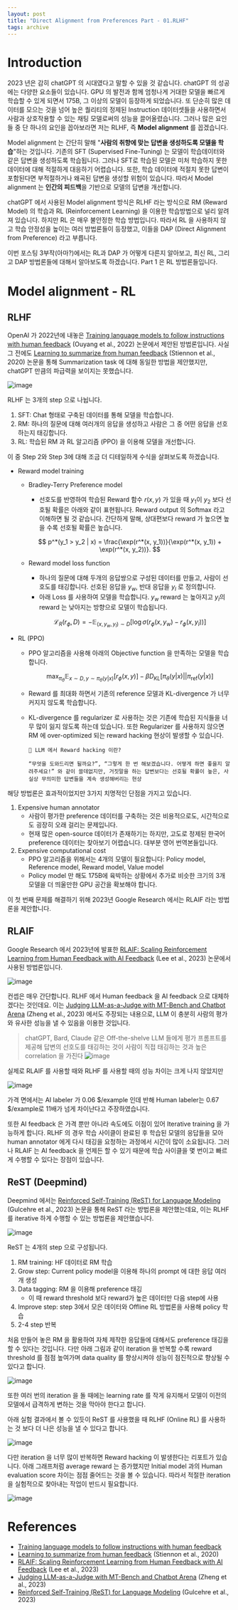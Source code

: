 ```yaml
---
layout: post
title: "Direct Alignment from Preferences Part - 01.RLHF"
tags: archive
---
```


# Introduction

2023 년은 감히 chatGPT 의 시대였다고 말할 수 있을 것 같습니다. chatGPT 의 성공에는 다양한 요소들이 있습니다. GPU 의 발전과 함께 엄청나게 거대한 모델을 빠르게 학습할 수 있게 되면서 175B, 그 이상의 모델이 등장하게 되었습니다. 또 단순히 많은 데이터를 모으는 것을 넘어 높은 퀄리티의 정제된 Instruction 데이터셋들을 사용하면서 사람과 상호작용할 수 있는 채팅 모델로써의 성능을 끌어올렸습니다. 그러나 많은 요인들 중 단 하나의 요인을 꼽아보라면 저는 RLHF, 즉 **Model alignment** 를 꼽겠습니다.  

Model alignment 는 간단히 말해 "**사람의 취향에 맞는 답변을 생성하도록 모델을 학습**"하는 것입니다. 기존의 SFT (Supervised Fine-Tuning) 는 모델이 학습데이터와 같은 답변을 생성하도록 학습됩니다. 그러나 SFT로 학습된 모델은 미처 학습하지 못한 데이터에 대해 적절하게 대응하기 어렵습니다. 또한, 학습 데이터에 적절치 못한 답변이 포함된다면 부적절하거나 왜곡된 답변을 생성할 위험이 있습니다. 따라서 Model alignment 는 **인간의 피드백**을 기반으로 모델의 답변을 개선합니다.

chatGPT 에서 사용된 Model alignment 방식은 RLHF 라는 방식으로 RM (Reward Model) 의 학습과 RL (Reinforcement Learning) 을 이용한 학습방법으로 널리 알려져 있습니다. 하지만 RL 은 매우 불안정한 학습 방법입니다. 따라서 RL 을 사용하지 않고 학습 안정성을 높이는 여러 방법론들이 등장했고, 이들을 DAP (Direct Alignment from Preference) 라고 부릅니다.

이번 포스팅 3부작(아마?)에서는 RL과 DAP 가 어떻게 다른지 알아보고, 최신 RL, 그리고 DAP 방법론들에 대해서 알아보도록 하겠습니다. Part 1 은 RL 방법론들입니다.

# Model alignment - RL

## RLHF 

OpenAI 가 2022년에 내놓은 [Training language models to follow instructions with human feedback](https://arxiv.org/pdf/2203.02155.pdf) (Ouyang et al., 2022) 논문에서 제안된 방법론입니다. 사실 그 전에도 [Learning to summarize from human feedback](https://arxiv.org/abs/2009.01325) (Stiennon et al., 2020) 논문을 통해 Summarization task 에 대해 동일한 방법을 제안했지만, chatGPT 만큼의 파급력을 보이지는 못했습니다.

![image](https://github.com/snulion-study/algorithm-adv/assets/57203764/12175347-5cc6-4cea-9a7f-07e8118130db)

RLHF 는 3개의 step 으로 나뉩니다.
1) SFT: Chat 형태로 구축된 데이터를 통해 모델을 학습합니다.
2) RM: 하나의 질문에 대해 여러개의 응답을 생성하고 사람은 그 중 어떤 응답을 선호하는지 태깅합니다.
3) RL: 학습된 RM 과 RL 알고리즘 (PPO) 을 이용해 모델을 개선합니다.

이 중 Step 2와 Step 3에 대해 조금 더 디테일하게 수식을 살펴보도록 하겠습니다.

- Reward model training
  - Bradley-Terry Preference model
    - 선호도를 반영하여 학습된 Reward 함수 $r(x,y)$ 가 있을 때 $y_1$이 $y_2$ 보다 선호될 확률은 아래와 같이 표현됩니다. Reward output 의 Softmax 라고 이해하면 될 것 같습니다. 간단하게 말해, 상대편보다 reward 가 높으면 높을 수록 선호될 확률은 높습니다.
    
    $$
    p^*(y_1 > y_2 | x) = \frac{\exp(r^*(x, y_1))}{\exp(r^*(x, y_1)) + \exp(r^*(x, y_2))}.
    $$
    
  - Reward model loss function 
    - 하나의 질문에 대해 두개의 응답쌍으로 구성된 데이터를 만들고, 사람이 선호도를 태깅합니다. 선호된 응답을 $y_w$, 반대 응답을 $y_l$ 로 정의합니다.
    - 아래 Loss 를 사용하여 모델을 학습합니다. $y_w$ reward 는 높아지고 $y_l$의 reward 는 낮아지는 방향으로 모델이 학습됩니다.
    
    $$
    \mathcal{L}_R(r_\phi, D) = -\mathbb{E}_{(x,y_w,y_l) \sim D}[\log \sigma(r_\phi (x, y_w) - r_\phi (x, y_l))]
    $$
    
- RL (PPO)
  - PPO 알고리즘을 사용해 아래의 Objective function 을 만족하는 모델을 학습합니다.
  
    $$
    \max_{\pi_\theta} \mathbb{E}_{x \sim D, y \sim \pi_\theta(y|x)}[r_\phi (x, y)] - \beta D_{KL}[\pi_\theta(y | x) || \pi_{\text{ref}}(y | x)]
    $$
  - Reward 를 최대화 하면서 기존의 reference 모델과 KL-divergence 가 너무 커지지 않도록 학습합니다.
  - KL-divergence 를 regularizer 로 사용하는 것은 기존에 학습된 지식들을 너무 많이 잃지 않도록 하는데 있습니다. 또한 Regularizer 를 사용하지 않으면 RM 에 over-optimized 되는 reward hacking 현상이 발생할 수 있습니다.
    ```
    🚨 LLM 에서 Reward hacking 이란?
    
    “무엇을 도와드리면 될까요?”, “그렇게 한 번 해보겠습니다. 어떻게 하면 좋을지 알려주세요!” 와 같이 쓸데없지만, 거짓말을 하는 답변보다는 선호될 확률이 높은, 사실상 무의미한 답변들을 계속 생성해버리는 현상
    ```
    
해당 방법론은 효과적이었지만 3가지 치명적인 단점을 가지고 있습니다.  
1) Expensive human annotator 
   - 사람이 평가한 preference 데이터를 구축하는 것은 비용적으로도, 시간적으로도 굉장히 오래 걸리는 문제입니다. 
   - 현재 많은 open-source 데이터가 존재하기는 하지만, 고도로 정제된 한국어 preference 데이터는 찾아보기 어렵습니다. 대부분 영어 번역본들입니다.
2) Expensive computational cost
   - PPO 알고리즘을 위해서는 4개의 모델이 필요합니다: Policy model, Reference model, Reward model, Value model
   - Policy model 만 해도 175B에 육박하는 상황에서 추가로 비슷한 크기의 3개 모델을 더 띄울만한 GPU 공간을 확보해야 합니다.
  
이 첫 번째 문제를 해결하기 위해 2023년 Google Research 에서는 RLAIF 라는 방법론을 제안합니다.

## RLAIF

Google Research 에서 2023년에 발표한 [RLAIF: Scaling Reinforcement Learning from Human Feedback with AI Feedback](https://arxiv.org/pdf/2309.00267.pdf) (Lee et al., 2023) 논문에서 사용된 방법론입니다. 

![image](https://github.com/snulion-study/algorithm-adv/assets/57203764/0d05918a-93fe-4a2a-9af2-02f240faf93a)

컨셉은 매우 간단합니다. RLHF 에서 Human feedback 을 AI feedback 으로 대체하겠다는 것인데요. 이는 [Judging LLM-as-a-Judge with MT-Bench and Chatbot Arena](https://arxiv.org/abs/2306.05685) (Zheng et al., 2023) 에서도 주장되는 내용으로, LLM 이 충분히 사람의 평가와 유사한 성능을 낼 수 있음을 이용한 것입니다.

> chatGPT, Bard, Claude 같은 Off-the-shelve LLM 들에게 평가 프롬프트를 제공해 답변의 선호도를 태깅하는 것이 사람이 직접 태깅하는 것과 높은 correlation 을 가진다
> ![image](https://github.com/snulion-study/algorithm-adv/assets/57203764/0eb2bdb2-763b-4a87-9f40-5e4c3197a61a)

실제로 RLAIF 를 사용할 때와 RLHF 를 사용할 때의 성능 차이는 크게 나지 않았지만

![image](https://github.com/snulion-study/algorithm-adv/assets/57203764/e9265359-fc35-4f0c-8050-aa4cd5f9e150)

가격 면에서는 AI labeler 가 0.06 $/example 인데 반해 Human labeler는 0.67 $/example로 11배가 넘게 차이난다고 주장하였습니다.

또한 AI feedback 은 가격 뿐만 아니라 속도에도 이점이 있어 Iterative training 을 가능하게 합니다.
RLHF 의 경우 학습 사이클이 완료된 후 학습된 모델의 응답들을 모아 human annotator 에게 다시 태깅을 요청하는 과정에서 시간이 많이 소요됩니다. 그러나 RLAIF 는 AI feedback 을 언제든 할 수 있기 때문에 학습 사이클을 몇 번이고 빠르게 수행할 수 있다는 장점이 있습니다.

## ReST (Deepmind)

Deepmind 에서는 [Reinforced Self-Training (ReST) for Language Modeling](https://arxiv.org/pdf/2308.08998.pdf) (Gulcehre et al., 2023) 논문을 통해 ReST 라는 방법론을 제안했는데요, 이는 RLHF 를 iterative 하게 수행할 수 있는 방법론을 제안했습니다. 
    
![image](https://github.com/snulion-study/algorithm-adv/assets/57203764/f8178eff-8625-4552-816b-5b84aa7b7462)
    
ReST 는 4개의 step 으로 구성됩니다. 
1) RM training: HF 데이터로 RM 학습
2) Grow step: Current policy model을 이용해 하나의 prompt 에 대한 응답 여러 개 생성
3) Data tagging: RM 을 이용해 preference 태깅
   - 이 때 reward threshold 보다 reward가 높은 데이터만 다음 step에 사용
4) Improve step: step 3에서 모은 데이터와 Offline RL 방법론을 사용해 policy 학습
5) 2-4 step 반복

처음 만들어 놓은 RM 을 활용하여 자체 제작한 응답들에 대해서도 preference 태깅을 할 수 있다는 것입니다. 다만 아래 그림과 같이 iteration 을 반복할 수록 reward threshold 를 점점 높여가며 data quality 를 향상시켜야 성능이 점진적으로 향상될 수 있다고 합니다.

![image](https://github.com/snulion-study/algorithm-adv/assets/57203764/06e6539d-58e6-4b1d-9067-836bfba2e9e6)

또한 여러 번의 iteration 을 돌 때에는 learning rate 를 작게 유지해서 모델이 이전의 모델에서 급격하게 변하는 것을 막아야 한다고 합니다.

아래 실험 결과에서 볼 수 있듯이 ReST 를 사용했을 때 RLHF (Online RL) 를 사용하는 것 보다 더 나은 성능을 낼 수 있다고 합니다.

![image](https://github.com/snulion-study/algorithm-adv/assets/57203764/15718b73-8e91-4dd5-a81d-abeb5b508d8c)


다만 iteration 을 너무 많이 반복하면 Reward hacking 이 발생한다는 리포트가 있습니다. 아래 그래프처럼 average reward 는 증가했지만 Initial model 과의 Human evaluation score 차이는 점점 줄어드는 것을 볼 수 있습니다. 따라서 적절한 iteration 을 실험적으로 찾아내는 작업이 반드시 필요합니다.

![image](https://github.com/snulion-study/algorithm-adv/assets/57203764/528b2fa8-95d6-43d7-bcfb-973bc86b83d9)


# References

- [Training language models to follow instructions with human feedback](https://arxiv.org/pdf/2203.02155.pdf)
- [Learning to summarize from human feedback](https://arxiv.org/abs/2009.01325) (Stiennon et al., 2020)
- [RLAIF: Scaling Reinforcement Learning from Human Feedback with AI Feedback](https://arxiv.org/pdf/2309.00267.pdf) (Lee et al., 2023)
- [Judging LLM-as-a-Judge with MT-Bench and Chatbot Arena](https://arxiv.org/abs/2306.05685) (Zheng et al., 2023)
- [Reinforced Self-Training (ReST) for Language Modeling](https://arxiv.org/pdf/2308.08998.pdf) (Gulcehre et al., 2023)